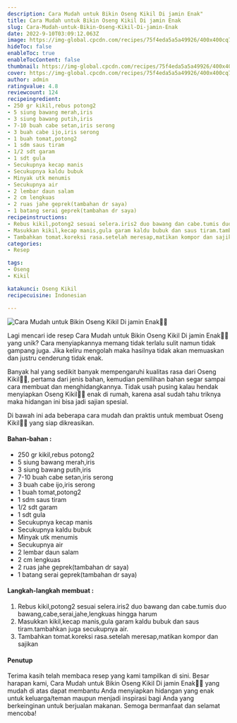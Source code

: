 ```yaml
---
description: Cara Mudah untuk Bikin Oseng Kikil Di jamin Enak"
title: Cara Mudah untuk Bikin Oseng Kikil Di jamin Enak
slug: Cara-Mudah-untuk-Bikin-Oseng-Kikil-Di-jamin-Enak
date: 2022-9-10T03:09:12.063Z
image: https://img-global.cpcdn.com/recipes/75f4eda5a5a49926/400x400cq70/photo.jpg
hideToc: false
enableToc: true
enableTocContent: false
thumbnail: https://img-global.cpcdn.com/recipes/75f4eda5a5a49926/400x400cq70/photo.jpg
cover: https://img-global.cpcdn.com/recipes/75f4eda5a5a49926/400x400cq70/photo.jpg
author: admin
ratingvalue: 4.8
reviewcount: 124
recipeingredient:
- 250 gr kikil,rebus potong2
- 5 siung bawang merah,iris
- 3 siung bawang putih,iris
- 7-10 buah cabe setan,iris serong
- 3 buah cabe ijo,iris serong
- 1 buah tomat,potong2
- 1 sdm saus tiram
- 1/2 sdt garam
- 1 sdt gula
- Secukupnya kecap manis
- Secukupnya kaldu bubuk
- Minyak utk menumis
- Secukupnya air
- 2 lembar daun salam
- 2 cm lengkuas
- 2 ruas jahe geprek(tambahan dr saya)
- 1 batang serai geprek(tambahan dr saya)
recipeinstructions:
- Rebus kikil,potong2 sesuai selera.iris2 duo bawang dan cabe.tumis duo bawang,cabe,serai,jahe,lengkuas hingga harum
- Masukkan kikil,kecap manis,gula garam kaldu bubuk dan saus tiram.tambahkan juga secukupnya air.
- Tambahkan tomat.koreksi rasa.setelah meresap,matikan kompor dan sajikan
categories:
- Resep

tags:
- Oseng
- Kikil

katakunci: Oseng Kikil
recipecuisine: Indonesian

---
```


![Cara Mudah untuk Bikin Oseng Kikil Di jamin Enak👩‍🍳](https://img-global.cpcdn.com/recipes/75f4eda5a5a49926/400x400cq70/photo.jpg)

Lagi mencari ide resep Cara Mudah untuk Bikin Oseng Kikil Di jamin Enak👩‍🍳 yang unik? Cara menyiapkannya memang tidak terlalu sulit namun tidak gampang juga. Jika keliru mengolah maka hasilnya tidak akan memuaskan dan justru cenderung tidak enak.

Banyak hal yang sedikit banyak mempengaruhi kualitas rasa dari Oseng Kikil👩‍🍳, pertama dari jenis bahan, kemudian pemilihan bahan segar sampai cara membuat dan menghidangkannya. Tidak usah pusing kalau hendak menyiapkan Oseng Kikil👩‍🍳 enak di rumah, karena asal sudah tahu triknya maka hidangan ini bisa jadi sajian spesial.

Di bawah ini ada beberapa cara mudah dan praktis untuk membuat Oseng Kikil👩‍🍳 yang siap dikreasikan.

<!--inarticleads1-->

#### Bahan-bahan :

- 250 gr kikil,rebus potong2
- 5 siung bawang merah,iris
- 3 siung bawang putih,iris
- 7-10 buah cabe setan,iris serong
- 3 buah cabe ijo,iris serong
- 1 buah tomat,potong2
- 1 sdm saus tiram
- 1/2 sdt garam
- 1 sdt gula
- Secukupnya kecap manis
- Secukupnya kaldu bubuk
- Minyak utk menumis
- Secukupnya air
- 2 lembar daun salam
- 2 cm lengkuas
- 2 ruas jahe geprek(tambahan dr saya)
- 1 batang serai geprek(tambahan dr saya)

<!--inarticleads2-->

#### Langkah-langkah membuat :

1. Rebus kikil,potong2 sesuai selera.iris2 duo bawang dan cabe.tumis duo bawang,cabe,serai,jahe,lengkuas hingga harum
1. Masukkan kikil,kecap manis,gula garam kaldu bubuk dan saus tiram.tambahkan juga secukupnya air.
1. Tambahkan tomat.koreksi rasa.setelah meresap,matikan kompor dan sajikan

#### Penutup

Terima kasih telah membaca resep yang kami tampilkan di sini. Besar harapan kami, Cara Mudah untuk Bikin Oseng Kikil Di jamin Enak👩‍🍳 yang mudah di atas dapat membantu Anda menyiapkan hidangan yang enak untuk keluarga/teman maupun menjadi inspirasi bagi Anda yang berkeinginan untuk berjualan makanan. Semoga bermanfaat dan selamat mencoba!